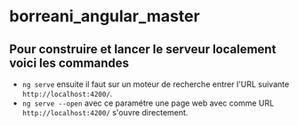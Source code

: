 # borreani_angular_master

## Pour construire et lancer le serveur localement voici les commandes
* `ng serve` ensuite il faut sur un moteur de recherche entrer l'URL suivante `http://localhost:4200/`.
* `ng serve --open` avec ce paramétre une page web avec comme URL `http://localhost:4200/` s'ouvre directement.